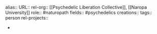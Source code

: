 alias::
URL::
rel-org:: [[Psychedelic Liberation Collective]], [[Naropa University]]
role:: #naturopath
fields:: #psychedelics
creations::
tags:: person
rel-projects::


-
